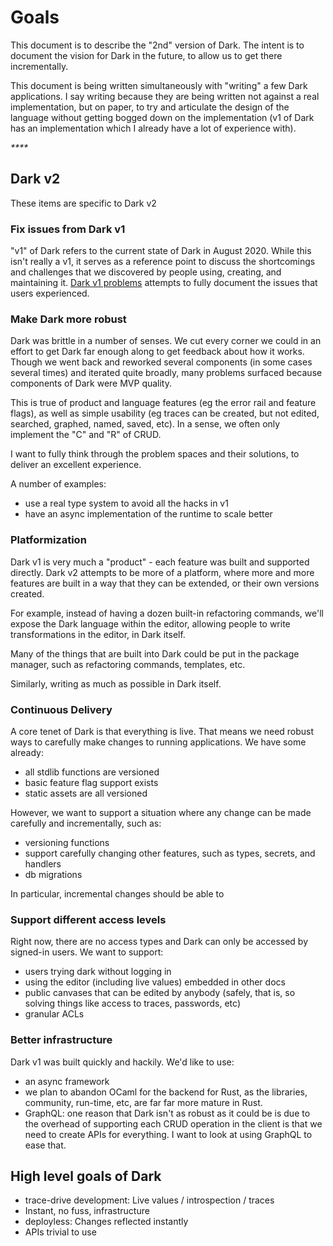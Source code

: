 # Goals

This document is to describe the "2nd" version of Dark. The intent is to document the vision for Dark in the future, to allow us to get there incrementally.

This document is being written simultaneously with "writing" a few Dark applications. I say writing because they are being written not against a real implementation, but on paper, to try and articulate the design of the language without getting bogged down on the implementation \(v1 of Dark has an implementation which I already have a lot of experience with\).

_\*\*\*\*_

## Dark v2

These items are specific to Dark v2

### Fix issues from Dark v1

"v1" of Dark refers to the current state of Dark in August 2020. While this isn't really a v1, it serves as a reference point to discuss the shortcomings and challenges that we discovered by people using, creating, and maintaining it. [Dark v1 problems](dark-v1-problems.md) attempts to fully document the issues that users experienced.

### Make Dark more robust

Dark was brittle in a number of senses. We cut every corner we could in an effort to get Dark far enough along to get feedback about how it works. Though we went back and reworked several components \(in some cases several times\) and iterated quite broadly, many problems surfaced because components of Dark were MVP quality.

This is true of product and language features \(eg the error rail and feature flags\), as well as simple usability \(eg traces can be created, but not edited, searched, graphed, named, saved, etc\). In a sense, we often only implement the "C" and "R" of CRUD.

I want to fully think through the problem spaces and their solutions, to deliver an excellent experience.

A number of examples:

* use a real type system to avoid all the hacks in v1
* have an async implementation of the runtime to scale better

### Platformization

Dark v1 is very much a "product" - each feature was built and supported directly. Dark v2 attempts to be more of a platform, where more and more features are built in a way that they can be extended, or their own versions created.

For example, instead of having a dozen built-in refactoring commands, we'll expose the Dark language within the editor, allowing people to write transformations in the editor, in Dark itself.

Many of the things that are built into Dark could be put in the package manager, such as refactoring commands, templates, etc.

Similarly, writing as much as possible in Dark itself.

### Continuous Delivery

A core tenet of Dark is that everything is live. That means we need robust ways to carefully make changes to running applications. We have some already:

* all stdlib functions are versioned
* basic feature flag support exists
* static assets are all versioned

However, we want to support a situation where any change can be made carefully and incrementally, such as:

* versioning functions
* support carefully changing other features, such as types, secrets, and handlers
* db migrations

In particular, incremental changes should be able to 

### Support different access levels

Right now, there are no access types and Dark can only be accessed by signed-in users. We want to support:

* users trying dark without logging in
* using the editor \(including live values\) embedded in other docs
* public canvases that can be edited by anybody \(safely, that is, so solving things like access to traces, passwords, etc\)
* granular ACLs

### Better infrastructure

Dark v1 was built quickly and hackily. We'd like to use:

* an async framework
* we plan to abandon OCaml for the backend for Rust, as the libraries, community, run-time, etc, are far far more mature in Rust.
* GraphQL: one reason that Dark isn't as robust as it could be is due to the overhead of supporting each CRUD operation in the client is that we need to create APIs for everything. I want to look at using GraphQL to ease that.

## High level goals of Dark

* trace-drive development: Live values / introspection / traces
* Instant, no fuss, infrastructure
* deployless: Changes reflected instantly
* APIs trivial to use

